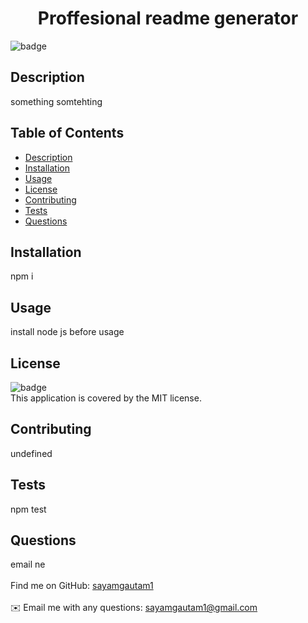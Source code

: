 <h1 align="center">Proffesional readme generator</h1>
  
 ![badge](https://img.shields.io/badge/license-MIT-brightgreen)<br />
 ## Description
 something somtehting
 ## Table of Contents
 - [Description](#description)
 - [Installation](#installation)
 - [Usage](#usage)
 - [License](#license)
 - [Contributing](#contributing)
 - [Tests](#tests)
 - [Questions](#questions)
 ## Installation
 npm i 
 ## Usage
 install node js before usage
 ## License
 ![badge](https://img.shields.io/badge/license-MIT-yellow)
 <br />
 This application is covered by the MIT license. 
 ## Contributing
 undefined
 ## Tests
 npm test
 ## Questions
 email ne<br />
 <br />
Find me on GitHub: [sayamgautam1](https://github.com/sayamgautam1)<br />
 <br />
 ✉️ Email me with any questions: sayamgautam1@gmail.com<br /><br />
